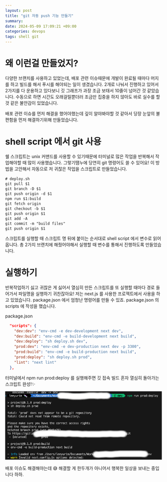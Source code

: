 ```yaml
---
layout: post
title: "git 자동 push 기능 만들기"
summary: 
date: 2024-05-09 17:09:21 +09:00
categories: devops
tags: shell git
---
```


# 왜 이런걸 만들었지?
다양한 브랜치를 사용하고 있었는데, 배포 관련 이슈때문에 개발이 완료될 때마다 머지를 하고 빌드를 해서 푸시를 해야되는 일이 생겼습니다. 2개로 나눠서 진행하고 있어서 2가지를 다 운용하고 있다보니 깃 그래프가 과장 조금 보태서 10줄이 넘어간 것 같았습니다. 수동으로 하면 시간도 오래걸릴뿐더러 조금만 집중을 하지 않아도 바로 실수를 할 것 같은 불안감이 있었습니다.

배포 관련 이슈를 먼저 해결을 했어야했는데 깊이 알야봐야할 것 같아서 당장 눈앞의 불편함을 먼저 해결하기위해 만들었습니다.

# shell script 에서 git 사용
쉘 스크립트는 unix 커맨드를 사용할 수 있기때문에 터미널로 많은 작업을 반복해서 작업해야할 때 많이 사용했습니다. 그렇기땜누에 당연히 git 명령어도 쓸 수 있어요! 이 방법을 고안해서 자동으로 저 귀찮은 작업을 스크립트로 만들었습니다.

```shell
# deploy.sh
git pull $1
git branch -D $1
git push origin -d $1
npm run $1:build
git fetch origin
git checkout -b $1
git push origin $1
git add -A
git commit -m "build files"
git push origin $1
```
스크립트를 실행할 때 스크립트 명 뒤에 붙이는 순서대로 shell script 에서 변수로 읽어옵니다. 총 2가지 브랜치에 해줬어야해서 실행할 때 변수를 통해서 진행하도록 만들었습니다.

# 실행하기

반복작업하기 싫고 귀찮은 게 싫어서 열심히 만든 스크립트를 또 실행할 때마다 경로 들어가서 파일명을 실행하기 귀찬잖아요! 저는 next.js 를 사용한 프로젝트에서 사용을 하고 있었습니다. package.json 에서 엄청난 명령어를 만들 수 있죠. package.json 의 scripts 에 작성을 했습니다.

package.json
```json
  "scripts": {
    "dev:dev": "env-cmd -e dev-development next dev",
    "dev:build": "env-cmd -e build-development next build",
    "dev:deploy": "sh deploy.sh dev",
    "prod:dev": "env-cmd -e dev-production next dev -p 3300",
    "prod:build": "env-cmd -e build-production next build",
    "prod:deploy": "sh deploy.sh prod",
    "lint": "next lint"
  },
```

터미널에서 npm run prod:deploy 를 실행해주면 깃 접속 빌드 혼자 열심히 돌아가는 스크립트 완성!✨

![shell script](/assets/images/20240509/shellscript.png)

배포 이슈도 해결해야는데 😅 해결할 게 한두개가 아니어서 행복한 일상을 보내는 중입니다 하하.